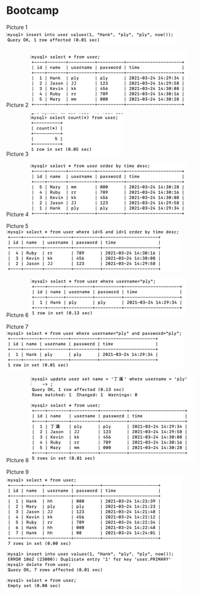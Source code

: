 # Bootcamp

Picture 1
![image](https://github.com/EdenHuang2056/Bootcamp/blob/main/1.png)

Picture 2
![image](https://github.com/EdenHuang2056/Bootcamp/blob/main/2.png)

Picture 3
![image](https://github.com/EdenHuang2056/Bootcamp/blob/main/3.png)

Picture 4
![image](https://github.com/EdenHuang2056/Bootcamp/blob/main/4.png)

Picture 5
![image](https://github.com/EdenHuang2056/Bootcamp/blob/main/5.png)

Picture 6
![image](https://github.com/EdenHuang2056/Bootcamp/blob/main/6.png)

Picture 7
![image](https://github.com/EdenHuang2056/Bootcamp/blob/main/7.png)

PIcture 8
![image](https://github.com/EdenHuang2056/Bootcamp/blob/main/8.png)

PIcture 9
![image](https://github.com/EdenHuang2056/Bootcamp/blob/main/9.png)
